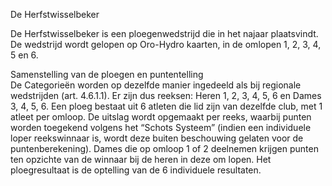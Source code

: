 
De Herfstwisselbeker 

De Herfstwisselbeker is een ploegenwedstrijd die in het najaar plaatsvindt. De wedstrijd wordt 
gelopen op Oro-Hydro kaarten, in de omlopen 1, 2, 3, 4, 5 en 6. <br />

Samenstelling van de ploegen en puntentelling <br />
De Categorieën worden op dezelfde manier ingedeeld als bij regionale wedstrijden (art. 4.6.1.1). 
Er zijn dus reeksen: Heren 1, 2, 3, 4, 5, 6 en Dames 3, 4, 5, 6. 
Een ploeg bestaat uit 6 atleten die lid zijn van dezelfde club, met 1 atleet per omloop. De uitslag wordt opgemaakt per reeks, waarbij punten worden toegekend volgens het “Schots Systeem” (indien een individuele loper reekswinnaar is, wordt deze buiten beschouwing gelaten voor de puntenberekening). Dames die op omloop 1 of 2 deelnemen krijgen punten ten opzichte van de winnaar bij de heren in deze om
lopen. Het ploegresultaat is de optelling van de 6 individuele resultaten. 
